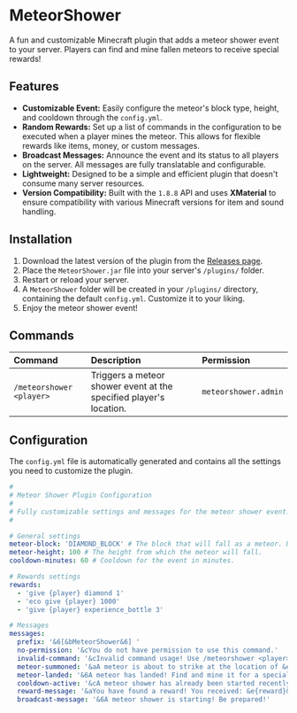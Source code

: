 # MeteorShower

A fun and customizable Minecraft plugin that adds a meteor shower event to your server. Players can find and mine fallen meteors to receive special rewards!

## Features

- **Customizable Event:** Easily configure the meteor's block type, height, and cooldown through the `config.yml`.
- **Random Rewards:** Set up a list of commands in the configuration to be executed when a player mines the meteor. This allows for flexible rewards like items, money, or custom messages.
- **Broadcast Messages:** Announce the event and its status to all players on the server. All messages are fully translatable and configurable.
- **Lightweight:** Designed to be a simple and efficient plugin that doesn't consume many server resources.
- **Version Compatibility:** Built with the `1.8.8` API and uses **XMaterial** to ensure compatibility with various Minecraft versions for item and sound handling.

## Installation

1.  Download the latest version of the plugin from the [Releases page](https://github.com/benardamorkoc/Meteor-Shower/releases/tag/v1.0.0).
2.  Place the `MeteorShower.jar` file into your server's `/plugins/` folder.
3.  Restart or reload your server.
4.  A `MeteorShower` folder will be created in your `/plugins/` directory, containing the default `config.yml`. Customize it to your liking.
5.  Enjoy the meteor shower event!

## Commands

| Command | Description | Permission |
| :--- | :--- | :--- |
| `/meteorshower <player>` | Triggers a meteor shower event at the specified player's location. | `meteorshower.admin` |

## Configuration

The `config.yml` file is automatically generated and contains all the settings you need to customize the plugin.

```yaml
#
# Meteor Shower Plugin Configuration
#
# Fully customizable settings and messages for the meteor shower event.
#

# General settings
meteor-block: 'DIAMOND_BLOCK' # The block that will fall as a meteor. Use XMaterial names.
meteor-height: 100 # The height from which the meteor will fall.
cooldown-minutes: 60 # Cooldown for the event in minutes.

# Rewards settings
rewards:
  - 'give {player} diamond 1'
  - 'eco give {player} 1000'
  - 'give {player} experience_bottle 3'

# Messages
messages:
  prefix: '&6[&bMeteorShower&6] '
  no-permission: '&cYou do not have permission to use this command.'
  invalid-command: '&cInvalid command usage! Use /meteorshower <player>.'
  meteor-summoned: '&aA meteor is about to strike at the location of &e{player}&a!'
  meteor-landed: '&6A meteor has landed! Find and mine it for a special reward!'
  cooldown-active: '&cA meteor shower has already been started recently. Please wait {time} more minutes.'
  reward-message: '&aYou have found a reward! You received: &e{reward}&a.'
  broadcast-message: '&6A meteor shower is starting! Be prepared!'
